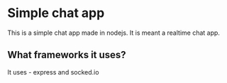 # Simple chat app
This is a simple chat app made in nodejs. It is meant a realtime chat app.

## What frameworks it uses?
It uses - express and socked.io